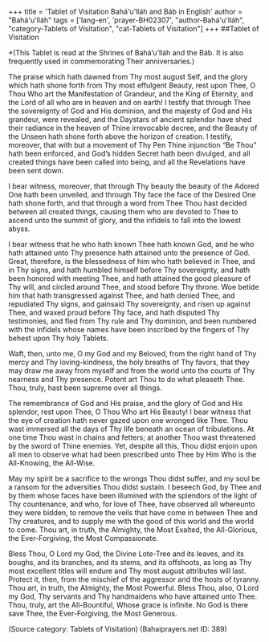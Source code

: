 +++
title = 'Tablet of Visitation Bahá'u'lláh and Báb in English'
author = "Bahá'u'lláh"
tags = ['lang-en', 'prayer-BH02307', "author-Bahá'u'lláh", "category-Tablets of Visitation", "cat-Tablets of Visitation"]
+++
##Tablet of Visitation

*(This Tablet is read at the Shrines of Bahá’u’lláh and the Báb. It is also frequently used in commemorating Their anniversaries.)

The praise which hath dawned from Thy most august Self, and the glory which hath shone forth from Thy most effulgent Beauty, rest upon Thee, O Thou Who art the Manifestation of Grandeur, and the King of Eternity, and the Lord of all who are in heaven and on earth! I testify that through Thee the sovereignty of God and His dominion, and the majesty of God and His grandeur, were revealed, and the Daystars of ancient splendor have shed their radiance in the heaven of Thine irrevocable decree, and the Beauty of the Unseen hath shone forth above the horizon of creation. I testify, moreover, that with but a movement of Thy Pen Thine injunction “Be Thou” hath been enforced, and God’s hidden Secret hath been divulged, and all created things have been called into being, and all the Revelations have been sent down.

I bear witness, moreover, that through Thy beauty the beauty of the Adored One hath been unveiled, and through Thy face the face of the Desired One hath shone forth, and that through a word from Thee Thou hast decided between all created things, causing them who are devoted to Thee to ascend unto the summit of glory, and the infidels to fall into the lowest abyss.

I bear witness that he who hath known Thee hath known God, and he who hath attained unto Thy presence hath attained unto the presence of God. Great, therefore, is the blessedness of him who hath believed in Thee, and in Thy signs, and hath humbled himself before Thy sovereignty, and hath been honored with meeting Thee, and hath attained the good pleasure of Thy will, and circled around Thee, and stood before Thy throne. Woe betide him that hath transgressed against Thee, and hath denied Thee, and repudiated Thy signs, and gainsaid Thy sovereignty, and risen up against Thee, and waxed proud before Thy face, and hath disputed Thy testimonies, and fled from Thy rule and Thy dominion, and been numbered with the infidels whose names have been inscribed by the fingers of Thy behest upon Thy holy Tablets.

Waft, then, unto me, O my God and my Beloved, from the right hand of Thy mercy and Thy loving-kindness, the holy breaths of Thy favors, that they may draw me away from myself and from the world unto the courts of Thy nearness and Thy presence. Potent art Thou to do what pleaseth Thee. Thou, truly, hast been supreme over all things.

The remembrance of God and His praise, and the glory of God and His splendor, rest upon Thee, O Thou Who art His Beauty! I bear witness that the eye of creation hath never gazed upon one wronged like Thee. Thou wast immersed all the days of Thy life beneath an ocean of tribulations. At one time Thou wast in chains and fetters; at another Thou wast threatened by the sword of Thine enemies. Yet, despite all this, Thou didst enjoin upon all men to observe what had been prescribed unto Thee by Him Who is the All-Knowing, the All-Wise.

May my spirit be a sacrifice to the wrongs Thou didst suffer, and my soul be a ransom for the adversities Thou didst sustain. I beseech God, by Thee and by them whose faces have been illumined with the splendors of the light of Thy countenance, and who, for love of Thee, have observed all whereunto they were bidden, to remove the veils that have come in between Thee and Thy creatures, and to supply me with the good of this world and the world to come. Thou art, in truth, the Almighty, the Most Exalted, the All-Glorious, the Ever-Forgiving, the Most Compassionate.

Bless Thou, O Lord my God, the Divine Lote-Tree and its leaves, and its boughs, and its branches, and its stems, and its offshoots, as long as Thy most excellent titles will endure and Thy most august attributes will last. Protect it, then, from the mischief of the aggressor and the hosts of tyranny. Thou art, in truth, the Almighty, the Most Powerful. Bless Thou, also, O Lord my God, Thy servants and Thy handmaidens who have attained unto Thee. Thou, truly, art the All-Bountiful, Whose grace is infinite. No God is there save Thee, the Ever-Forgiving, the Most Generous.

(Source category: Tablets of Visitation)
(Bahaiprayers.net ID: 389)
